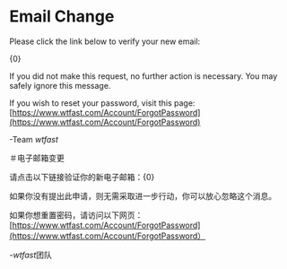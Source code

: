 # Email Change

Please click the link below to verify your new email:

{0}

If you did not make this request, no further action is necessary. You may safely ignore this message. 

If you wish to reset your password, visit this page: [https://www.wtfast.com/Account/ForgotPassword](https://www.wtfast.com/Account/ForgotPassword)

-Team *wtfast*

＃电子邮箱变更

请点击以下链接验证你的新电子邮箱：{0}

如果你没有提出此申请，则无需采取进一步行动，你可以放心忽略这个消息。

如果你想重置密码，请访问以下网页：[https://www.wtfast.com/Account/ForgotPassword](https://www.wtfast.com/Account/ForgotPassword）

-*wtfast*团队
